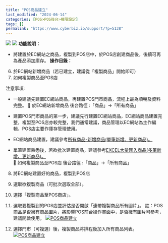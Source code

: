 ```yaml
---
title: "POS商品建立"
last_modified: "2024-06-14"
categories: [POS>POS後台>權限設定]
tags: []
permalink: "https://www.cyberbiz.io/support/?p=5138"
---
```


![](https://www.cyberbiz.io/support/wp-content/uploads/適用站別.png)
[![](https://www.cyberbiz.io/support/wp-content/uploads/台灣站.png)](https://www.cyberbiz.io/support/?page_id=2490)
**功能說明：**  

* 將建置於EC網站之商品，複製到POS店中，於POS店創建商品後，後續可再為產品添加庫存。
**操作目錄：**

6. 於EC網站新增商品（若已建立，建議從「複製商品」開始即可）
7. 如何複製商品至POS店

注意事項:  

* 一般建議先建置EC網站商品，再建置POS門市商品，流程上最為順暢及資料完整。
📌 於EC網站新增商品 後台路徑 :「商品」→「所有商品」  


* 建置POS門市商品的第一步，建議先行建置EC網站商品，EC網站商品建置完整，複製至POS店亦較完整，我們通常建議，商品管理以EC網站為主作編輯，POS店主要作庫存管理使用。
* EC網站商品建置，建議參考[所有商品-新增商品(單筆新增、更新商品)。](https://www.cyberbiz.io/support/?p=1958)
* 單筆建置熟悉後，若欲批次建置商品，建議參考[EXCEL大量匯入商品(多筆新增、更新商品)。](https://www.cyberbiz.io/support/?p=1960)
📌 如何複製商品至POS店 後台路徑 :「商品」→「所有商品」  


8. 將EC網站建置好的商品，複製到POS店
1. 選取欲複製商品（可批次選取全部）。
2. 選擇「複製商品至POS商店」。
3. 選取要複製到的POS店並評估是否開啟「連帶複製商品所有圖片」。
註：POS商品是否擁有商品圖片，將影響POS前台操作畫面中，是否擁有圖片可參考，建議開啟使用。
[![POS商品建立](https://www.cyberbiz.io/support/wp-content/uploads/POS商品建立1.png)](https://www.cyberbiz.io/support/wp-content/uploads/POS商品建立1.png)  

9. 選擇門市（可複選）後，複製商品將排程後加入所有商品列表。
[![POS商品建立](https://www.cyberbiz.io/support/wp-content/uploads/POS商品建立2.png)](https://www.cyberbiz.io/support/wp-content/uploads/POS商品建立2.png)  

